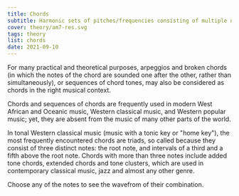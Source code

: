 ```yaml
---
title: Chords
subtitle: Harmonic sets of pitches/frequencies consisting of multiple notes that are heard as if sounding simultaneously
cover: theory/am7-res.svg
tags: theory
list: chords
date: 2021-09-10
---
```





For many practical and theoretical purposes, arpeggios and broken chords (in which the notes of the chord are sounded one after the other, rather than simultaneously), or sequences of chord tones, may also be considered as chords in the right musical context.

Chords and sequences of chords are frequently used in modern West African and Oceanic music, Western classical music, and Western popular music; yet, they are absent from the music of many other parts of the world.

In tonal Western classical music (music with a tonic key or "home key"), the most frequently encountered chords are triads, so called because they consist of three distinct notes: the root note, and intervals of a third and a fifth above the root note. Chords with more than three notes include added tone chords, extended chords and tone clusters, which are used in contemporary classical music, jazz and almost any other genre.

Choose any of the notes to see the wavefrom of their combination.

<client-only >
  <chord-form />
</client-only>



